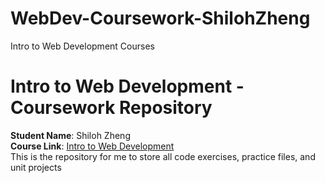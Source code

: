 # WebDev-Coursework-ShilohZheng
Intro to Web Development Courses
# Intro to Web Development - Coursework Repository  
**Student Name**: Shiloh Zheng  
**Course Link**: [Intro to Web Development](https://vscodeedu.com/courses/intro-to-web-dev)  
This is the repository for me to store all code exercises, practice files, and unit projects
